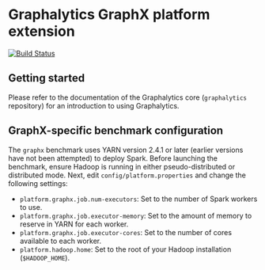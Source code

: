 # Graphalytics GraphX platform extension

[![Build Status](http://jenkins.tribler.org/buildStatus/icon?job=Graphalytics_GraphX_master_tester)](http://jenkins.tribler.org/job/Graphalytics_GraphX_master_tester/)


## Getting started

Please refer to the documentation of the Graphalytics core (`graphalytics` repository) for an introduction to using Graphalytics.


## GraphX-specific benchmark configuration

The `graphx` benchmark uses YARN version 2.4.1 or later (earlier versions have not been attempted) to deploy Spark. Before launching the benchmark, ensure Hadoop is running in either pseudo-distributed or distributed mode. Next, edit `config/platform.properties` and change the following settings:

 - `platform.graphx.job.num-executors`: Set to the number of Spark workers to use.
 - `platform.graphx.job.executor-memory`: Set to the amount of memory to reserve in YARN for each worker.
 - `platform.graphx.job.executor-cores`: Set to the number of cores available to each worker.
 - `platform.hadoop.home`: Set to the root of your Hadoop installation (`$HADOOP_HOME`).

